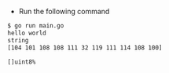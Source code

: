 - Run the following command

```bash
$ go run main.go
hello world
string
[104 101 108 108 111 32 119 111 114 108 100]

[]uint8%    
```